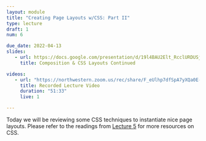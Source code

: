 ```yaml
---
layout: module
title: "Creating Page Layouts w/CSS: Part II"
type: lecture
draft: 1
num: 6

due_date: 2022-04-13
slides:
   - url: https://docs.google.com/presentation/d/19l4BAU2Elt_RcclURDUSjjVJ5-CxY9NOo4wEIPX-UlA/edit?usp=sharing
     title: Composition & CSS Layouts Continued

videos:
   - url: "https://northwestern.zoom.us/rec/share/F_eUlhp7dfSpA7yXQa0E-5pmgXtDHsbvjI7vS7JODdjG4rYFklelhZK9dvAqA2bz.su_BF5QUDQMvrC3f?startTime=1618433921000"
     title: Recorded Lecture Video
     duration: "51:33"
     live: 1

---
```


Today we will be reviewing some CSS techniques to instantiate nice page layouts. Please refer to the readings from [Lecture 5](lecture05) for more resources on CSS.
